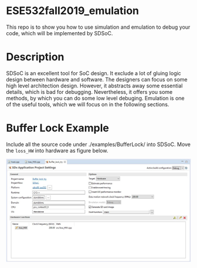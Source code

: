# ESE532fall2019_emulation
This repo is to show you how to use simulation and emulation to debug your code, which will be implemented by SDSoC.

# Description
SDSoC is an excellent tool for SoC design. It exclude a lot of gluing logic design between hardware and software. The designers can focus on some high level architection design. However, it abstracts away some essential details, which is bad for debugging. Nevertheless, it offers you some methods, by which you can do some low level debuging. Emulation is one of the useful tools, which we will focus on in the following sections.


# Buffer Lock Example
Include all the source code under ./examples/BufferLock/ into SDSoC. Move the `loss_HW` into hardware as figure below.




![](images/bufferLockConfig.jpg)
